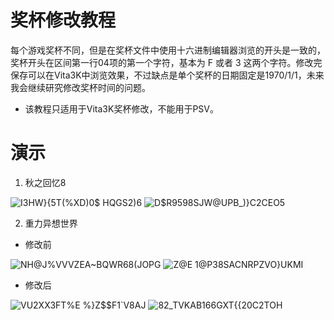 # 奖杯修改教程
每个游戏奖杯不同，但是在奖杯文件中使用十六进制编辑器浏览的开头是一致的，奖杯开头在区间第一行04项的第一个字符，基本为 F 或者 3 这两个字符。修改完保存可以在Vita3K中浏览效果，不过缺点是单个奖杯的日期固定是1970/1/1，未来我会继续研究修改奖杯时间的问题。
- 该教程只适用于Vita3K奖杯修改，不能用于PSV。

# 演示
1. 秋之回忆8

![I3HW}{5T(%XD)0$ HQGS2)6](https://user-images.githubusercontent.com/61804715/134748321-568ba06a-d757-477b-8595-24148ed9d112.png)
![D$R9598SJW@UPB_)}C2CEO5](https://user-images.githubusercontent.com/61804715/134748436-38d512ff-9d3d-48fe-afed-1d16963c48c2.png)

2. 重力异想世界
- 修改前

![NH@J%VVVZEA~BQWR68(JOPG](https://user-images.githubusercontent.com/61804715/134748607-ee706c7c-424a-4a8e-846e-2b5e46c98b11.png)
![Z@E 1@P38SACNRPZVO}UKMI](https://user-images.githubusercontent.com/61804715/134748317-9c5af35b-976c-48ac-a35a-008f0831fb0d.png)
- 修改后

![VU2XX3FT%E %}Z$$F1`V8AJ](https://user-images.githubusercontent.com/61804715/134748631-b9d876a7-3346-44c3-b1a3-76da23f9193e.png)
![82_TVKAB166GXT{{20C2TOH](https://user-images.githubusercontent.com/61804715/134748613-b7017b81-b783-4935-969d-25ace6a893fc.png)
